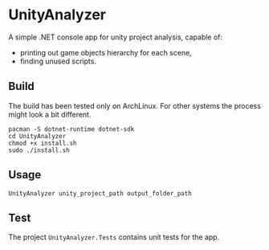 # UnityAnalyzer

A simple .NET console app for unity project analysis, capable of:

- printing out game objects hierarchy for each scene,
- finding unused scripts.

## Build 

The build has been tested only on ArchLinux. For other systems the process might look a bit different.

```
pacman -S dotnet-runtime dotnet-sdk
cd UnityAnalyzer
chmod +x install.sh
sudo ./install.sh
```

## Usage 

```
UnityAnalyzer unity_project_path output_folder_path
```

## Test 

The project `UnityAnalyzer.Tests` contains unit tests for the app.
